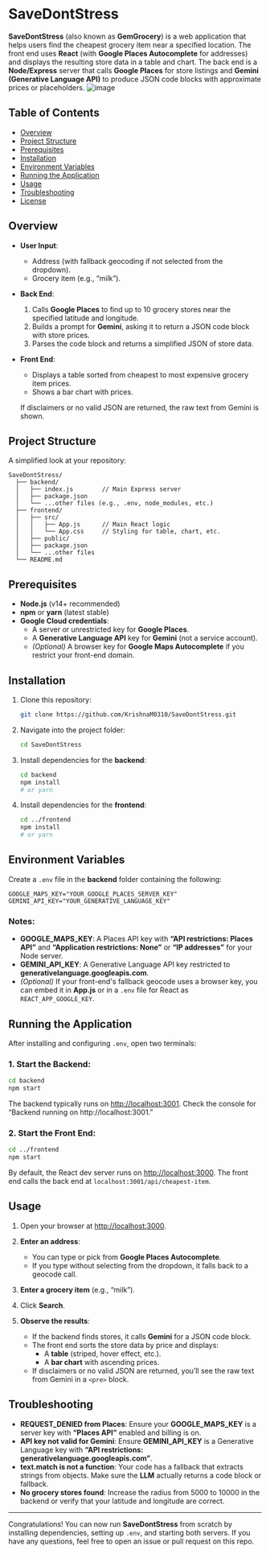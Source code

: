 
# SaveDontStress

**SaveDontStress** (also known as **GemGrocery**) is a web application that helps users find the cheapest grocery item near a specified location. The front end uses **React** (with **Google Places Autocomplete** for addresses) and displays the resulting store data in a table and chart. The back end is a **Node/Express** server that calls **Google Places** for store listings and **Gemini (Generative Language API)** to produce JSON code blocks with approximate prices or placeholders.
![image](https://github.com/user-attachments/assets/84a633d6-7bf5-48ce-92a6-f5fa8252623c)

## Table of Contents
- [Overview](#overview)
- [Project Structure](#project-structure)
- [Prerequisites](#prerequisites)
- [Installation](#installation)
- [Environment Variables](#environment-variables)
- [Running the Application](#running-the-application)
- [Usage](#usage)
- [Troubleshooting](#troubleshooting)
- [License](#license)

## Overview
- **User Input**: 
  - Address (with fallback geocoding if not selected from the dropdown).
  - Grocery item (e.g., “milk”).
  
- **Back End**:
  1. Calls **Google Places** to find up to 10 grocery stores near the specified latitude and longitude.
  2. Builds a prompt for **Gemini**, asking it to return a JSON code block with store prices.
  3. Parses the code block and returns a simplified JSON of store data.

- **Front End**:
  - Displays a table sorted from cheapest to most expensive grocery item prices.
  - Shows a bar chart with prices.

  If disclaimers or no valid JSON are returned, the raw text from Gemini is shown.

## Project Structure
A simplified look at your repository:

```
SaveDontStress/
  ├── backend/
  │   ├── index.js        // Main Express server
  │   ├── package.json
  │   └── ...other files (e.g., .env, node_modules, etc.)
  ├── frontend/
  │   ├── src/
  │   │   ├── App.js      // Main React logic
  │   │   └── App.css     // Styling for table, chart, etc.
  │   ├── public/
  │   ├── package.json
  │   └── ...other files
  └── README.md
```

## Prerequisites
- **Node.js** (v14+ recommended)
- **npm** or **yarn** (latest stable)
- **Google Cloud credentials**:
  - A server or unrestricted key for **Google Places**.
  - A **Generative Language API** key for **Gemini** (not a service account).
  - *(Optional)* A browser key for **Google Maps Autocomplete** if you restrict your front-end domain.

## Installation
1. Clone this repository:
   ```bash
   git clone https://github.com/KrishnaM0310/SaveDontStress.git
   ```

2. Navigate into the project folder:
   ```bash
   cd SaveDontStress
   ```

3. Install dependencies for the **backend**:
   ```bash
   cd backend
   npm install
   # or yarn
   ```

4. Install dependencies for the **frontend**:
   ```bash
   cd ../frontend
   npm install
   # or yarn
   ```

## Environment Variables
Create a `.env` file in the **backend** folder containing the following:

```env
GOOGLE_MAPS_KEY="YOUR_GOOGLE_PLACES_SERVER_KEY"
GEMINI_API_KEY="YOUR_GENERATIVE_LANGUAGE_KEY"
```

### Notes:
- **GOOGLE_MAPS_KEY**: A Places API key with **“API restrictions: Places API”** and **“Application restrictions: None”** or **“IP addresses”** for your Node server.
- **GEMINI_API_KEY**: A Generative Language API key restricted to **generativelanguage.googleapis.com**.
- *(Optional)* If your front-end's fallback geocode uses a browser key, you can embed it in **App.js** or in a `.env` file for React as `REACT_APP_GOOGLE_KEY`.

## Running the Application
After installing and configuring `.env`, open two terminals:

### 1. Start the Backend:
```bash
cd backend
npm start
```
The backend typically runs on [http://localhost:3001](http://localhost:3001). Check the console for “Backend running on http://localhost:3001.”

### 2. Start the Front End:
```bash
cd ../frontend
npm start
```
By default, the React dev server runs on [http://localhost:3000](http://localhost:3000). The front end calls the back end at `localhost:3001/api/cheapest-item`.

## Usage
1. Open your browser at [http://localhost:3000](http://localhost:3000).
2. **Enter an address**:
   - You can type or pick from **Google Places Autocomplete**.
   - If you type without selecting from the dropdown, it falls back to a geocode call.
   
3. **Enter a grocery item** (e.g., “milk”).
4. Click **Search**.
5. **Observe the results**:
   - If the backend finds stores, it calls **Gemini** for a JSON code block.
   - The front end sorts the store data by price and displays:
     - A **table** (striped, hover effect, etc.).
     - A **bar chart** with ascending prices.
   - If disclaimers or no valid JSON are returned, you’ll see the raw text from Gemini in a `<pre>` block.

## Troubleshooting
- **REQUEST_DENIED from Places**: Ensure your **GOOGLE_MAPS_KEY** is a server key with **“Places API”** enabled and billing is on.
- **API key not valid for Gemini**: Ensure **GEMINI_API_KEY** is a Generative Language key with **“API restrictions: generativelanguage.googleapis.com”**.
- **text.match is not a function**: Your code has a fallback that extracts strings from objects. Make sure the **LLM** actually returns a code block or fallback.
- **No grocery stores found**: Increase the radius from 5000 to 10000 in the backend or verify that your latitude and longitude are correct.


---

Congratulations! You can now run **SaveDontStress** from scratch by installing dependencies, setting up `.env`, and starting both servers. If you have any questions, feel free to open an issue or pull request on this repo.
```

